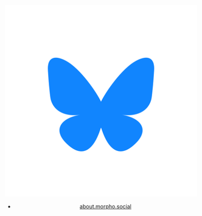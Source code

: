 <header class="header">
  <a href="https://bsky.app/profile/{{ site.did }}"><img src="/assets/bsky.svg" class="logo" /></a>
  <nav class="nav">
    <ul class="ul">
      <li><a href="/" class="a">about.morpho.social</a></li>
    </ul>
  </nav>
</header>
